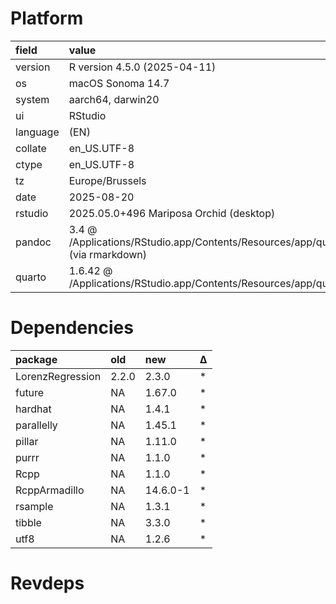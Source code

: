 # Platform

|field    |value                                                                                            |
|:--------|:------------------------------------------------------------------------------------------------|
|version  |R version 4.5.0 (2025-04-11)                                                                     |
|os       |macOS Sonoma 14.7                                                                                |
|system   |aarch64, darwin20                                                                                |
|ui       |RStudio                                                                                          |
|language |(EN)                                                                                             |
|collate  |en_US.UTF-8                                                                                      |
|ctype    |en_US.UTF-8                                                                                      |
|tz       |Europe/Brussels                                                                                  |
|date     |2025-08-20                                                                                       |
|rstudio  |2025.05.0+496 Mariposa Orchid (desktop)                                                          |
|pandoc   |3.4 @ /Applications/RStudio.app/Contents/Resources/app/quarto/bin/tools/aarch64/ (via rmarkdown) |
|quarto   |1.6.42 @ /Applications/RStudio.app/Contents/Resources/app/quarto/bin/quarto                      |

# Dependencies

|package          |old   |new      |Δ  |
|:----------------|:-----|:--------|:--|
|LorenzRegression |2.2.0 |2.3.0    |*  |
|future           |NA    |1.67.0   |*  |
|hardhat          |NA    |1.4.1    |*  |
|parallelly       |NA    |1.45.1   |*  |
|pillar           |NA    |1.11.0   |*  |
|purrr            |NA    |1.1.0    |*  |
|Rcpp             |NA    |1.1.0    |*  |
|RcppArmadillo    |NA    |14.6.0-1 |*  |
|rsample          |NA    |1.3.1    |*  |
|tibble           |NA    |3.3.0    |*  |
|utf8             |NA    |1.2.6    |*  |

# Revdeps

